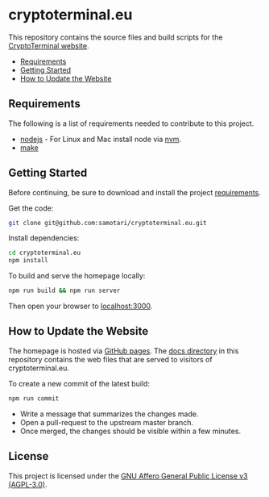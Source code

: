 # cryptoterminal.eu

This repository contains the source files and build scripts for the [CryptoTerminal website](https://samotari.github.io/cryptoterminal.eu/).

* [Requirements](#requirements)
* [Getting Started](#getting-started)
* [How to Update the Website](#how-to-update-the-website)


## Requirements

The following is a list of requirements needed to contribute to this project.

* [nodejs](https://nodejs.org/) - For Linux and Mac install node via [nvm](https://github.com/creationix/nvm).
* [make](https://www.gnu.org/software/make/)


## Getting Started

Before continuing, be sure to download and install the project [requirements](#requirements).

Get the code:
```bash
git clone git@github.com:samotari/cryptoterminal.eu.git
```

Install dependencies:
```bash
cd cryptoterminal.eu
npm install
```

To build and serve the homepage locally:
```bash
npm run build && npm run server
```
Then open your browser to [localhost:3000](http://localhost:3000).


## How to Update the Website

The homepage is hosted via [GitHub pages](https://pages.github.com/). The [docs directory](https://github.com/samotari/cryptoterminal.eu/tree/master/docs) in this repository contains the web files that are served to visitors of cryptoterminal.eu.

To create a new commit of the latest build:
```bash
npm run commit
```
* Write a message that summarizes the changes made.
* Open a pull-request to the upstream master branch.
* Once merged, the changes should be visible within a few minutes.


## License

This project is licensed under the [GNU Affero General Public License v3 (AGPL-3.0)](https://tldrlegal.com/license/gnu-affero-general-public-license-v3-(agpl-3.0)).
